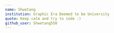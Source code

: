```yaml
---
name: Shwetang 
institution: Graphic Era Deemed to be University
quote: Keep calm and try to code :)
github_user: Shwetang550
---
```

